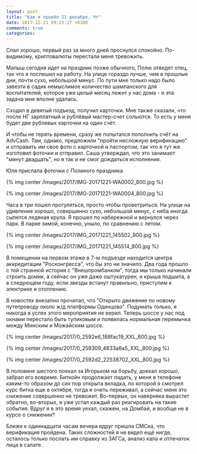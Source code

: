 ```yaml
---
layout: post
title: "Как я провёл 21 декабря, Чт"
date: 2017-12-21 09:23:27 +0300
comments: true
categories: 
---
```

Спал хорошо, первый раз за много дней проснулся спокойно. По-видимому, криптовалюты перестали меня тревожить.

Малыш сегодня идет на праздник позже обычного, Полю отведет отец, так что я поспешил на работу. На улице гораздо лучше, чем в прошлые дни, почти сухо, небольшой минус. По пути мне только надо было завезти в садик немыслимое количество шампанского для воспитателей, которое уже целый месяц лежит у нас дома - и эта задача мне вполне удалась.

Сходил в девятый подъезд, получил карточки. Мне также сказали, что после НГ зарплатный и рублёвый мастер-счет сольются. То есть у меня будет две рублевых карточки на один счёт.

И чтобы не терять времени, сразу же попытался пополнить счёт на AdvCash. Там, однако, предложили "пройти несложную верификацию" и отправить им свое фото с карточкой и паспортом, так что я тут же изготовил фоточки и отправил. Саша утверждал, что это занимает "минут двадцать", но я так и не смог дождаться исполнения.

Юля прислала фоточки с Полиного праздника

{% img center /images/2017/IMG-20171221-WA0002_800.jpg %}

{% img center /images/2017/IMG-20171221-WA0004_800.jpg %}

Часа в три пошел прогуляться, просто чтобы проветриться. На улице на удивление хорошо, совершенно сухо, небольшой минус, с неба иногда сыпется ледяная крупа. Я прошел по набережной и вернулся через парк. В парке зимой, конечно, уныло, по сравнению с летом.

{% img center /images/2017/IMG_20171221_145502_800.jpg %}

{% img center /images/2017/IMG_20171221_145514_800.jpg %}

В помещении на первом этаже в 7-м подъезде находится центра аккредитации "Росконгресса", что бы это ни значило. Два года прошло с той странной истории с "Внешпромбанком", тогда мы только начинали строить домик, а сейчас он уже даже оштукатурен, и крыша подшита, а в следующем году, если звезды встанут правильно, приступим к электрике и отоплению.

В новостях внезапно прочитал, что "Открыто движение по новому путепроводу около ж/д платформы Одинцово". Подумать только, я никогда в успех этого мероприятия не верил. Теперь шоссе у нас под окнами перестало быть тупиковым и появилась нормальная перемычка между Минским и Можайским шоссе.

{% img center /images/2017/0_2592e6_188fac19_XXL_800.jpg %}

{% img center /images/2017/0_259309_4833a6a5_XXL_800.jpg %}

{% img center /images/2017/0_2592d2_22538702_XXL_800.jpg %}

В половине шестого поехал за Игорьком на борьбу, доехал хорошо, забрал его вовремя. Биткойн продолжает падать, у меня в телефоне каким-то образом до сих пор открыта вкладка, по которой я смотрел курс битка еще в октябре, тогда я очеть переживал, а сейчас меня это снижение совершенно не тревожит. Во-первых, он наверняка вырастет обратно, во-вторых, я уже устал каждый раз реагировать на такие события. Вдруг я в это время уехал, скажем, на Домбай, и вообще не в курсе о снижении?

Ближе к одиннадцати часам вечера вдруг пришла СМСка, что верификация пройдена. Таких сложностей я не видел ещё нигде, осталось только послать им справку из ЗАГСа, анализ кала и отпечаток лица в салате.